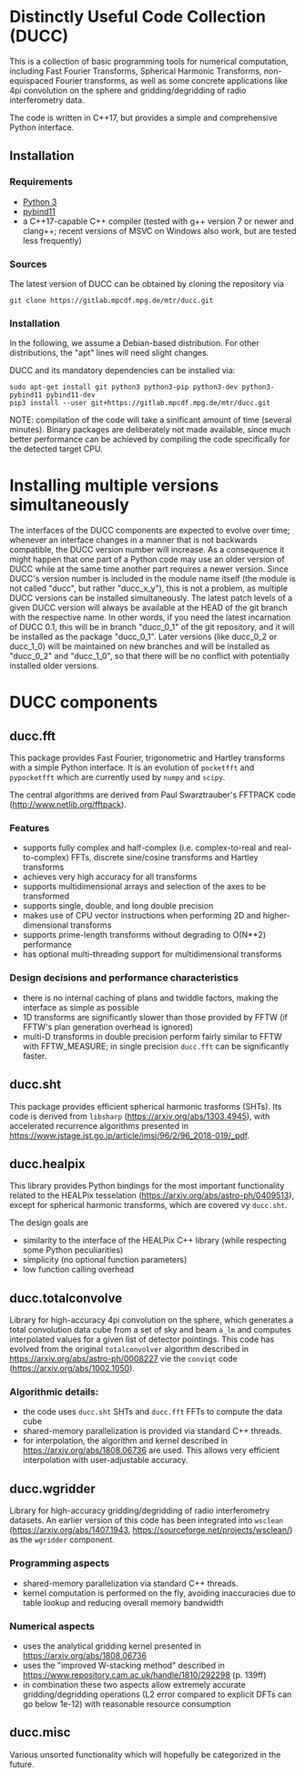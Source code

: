 Distinctly Useful Code Collection (DUCC)
========================================

This is a collection of basic programming tools for numerical computation,
including Fast Fourier Transforms, Spherical Harmonic Transforms, non-equispaced
Fourier transforms, as well as some concrete applications like 4pi convolution
on the sphere and gridding/degridding of radio interferometry data.

The code is written in C++17, but provides a simple and comprehensive Python
interface.


Installation
------------

### Requirements

- [Python 3](https://www.python.org/)
- [pybind11](https://github.com/pybind/pybind11)
- a C++17-capable C++ compiler (tested with g++ version 7 or newer and clang++;
  recent versions of MSVC on Windows also work, but are tested less frequently)

### Sources

The latest version of DUCC can be obtained by cloning the repository via

    git clone https://gitlab.mpcdf.mpg.de/mtr/ducc.git

### Installation

In the following, we assume a Debian-based distribution. For other
distributions, the "apt" lines will need slight changes.

DUCC and its mandatory dependencies can be installed via:

    sudo apt-get install git python3 python3-pip python3-dev python3-pybind11 pybind11-dev
    pip3 install --user git+https://gitlab.mpcdf.mpg.de/mtr/ducc.git

NOTE: compilation of the code will take a sinificant amount of time
(several minutes). Binary packages are deliberately not made available, since
much better performance can be achieved by compiling the code specifically for
the detected target CPU.


Installing multiple versions simultaneously
===========================================

The interfaces of the DUCC components are expected to evolve over time; whenever
an interface changes in a manner that is not backwards compatible, the DUCC
version number will increase. As a consequence it might happen that one part of
a Python code may use an older version of DUCC while at the same time another
part requires a newer version. Since DUCC's version number is included in the
module name itself (the module is not called "ducc", but rather "ducc_x_y"),
this is not a problem, as multiple DUCC versions can be installed
simultaneously.
The latest patch levels of a given DUCC version will always be available at the
HEAD of the git branch with the respective name. In other words, if you need
the latest incarnation of DUCC 0.1, this will be in branch "ducc_0_1" of the
git repository, and it will be installed as the package "ducc_0_1".
Later versions (like ducc_0_2 or ducc_1_0) will be maintained on new branches
and will be installed as "ducc_0_2" and "ducc_1_0", so that there will be no
conflict with potentially installed older versions.


DUCC components
===============

ducc.fft
--------

This package provides Fast Fourier, trigonometric and Hartley transforms with a
simple Python interface. It is an evolution of `pocketfft` and `pypocketfft`
which are currently used by `numpy` and `scipy`.

The central algorithms are derived from Paul Swarztrauber's FFTPACK code
(http://www.netlib.org/fftpack).

### Features
- supports fully complex and half-complex (i.e. complex-to-real and
  real-to-complex) FFTs, discrete sine/cosine transforms and Hartley transforms
- achieves very high accuracy for all transforms
- supports multidimensional arrays and selection of the axes to be transformed
- supports single, double, and long double precision
- makes use of CPU vector instructions when performing 2D and higher-dimensional
  transforms
- supports prime-length transforms without degrading to O(N**2) performance
- has optional multi-threading support for multidimensional transforms

### Design decisions and performance characteristics
- there is no internal caching of plans and twiddle factors, making the
  interface as simple as possible
- 1D transforms are significantly slower than those provided by FFTW (if FFTW's
  plan generation overhead is ignored)
- multi-D transforms in double precision perform fairly similar to FFTW with
  FFTW_MEASURE; in single precision `ducc.fft` can be significantly faster.

ducc.sht
--------

This package provides efficient spherical harmonic trasforms (SHTs). Its code
is derived from `libsharp` (<https://arxiv.org/abs/1303.4945>), with accelerated
recurrence algorithms presented in
<https://www.jstage.jst.go.jp/article/jmsj/96/2/96_2018-019/_pdf>.


ducc.healpix
------------

This library provides Python bindings for the most important functionality
related to the HEALPix tesselation (<https://arxiv.org/abs/astro-ph/0409513>),
except for spherical harmonic transforms, which are covered vy `ducc.sht`.

The design goals are
- similarity to the interface of the HEALPix C++ library
  (while respecting some Python peculiarities)
- simplicity (no optional function parameters)
- low function calling overhead


ducc.totalconvolve
------------------

Library for high-accuracy 4pi convolution on the sphere, which generates a
total convolution data cube from a set of sky and beam `a_lm` and computes
interpolated values for a given list of detector pointings.
This code has evolved from the original `totalconvolver` algorithm described
in <https://arxiv.org/abs/astro-ph/0008227> vie the `conviqt` code
(<https://arxiv.org/abs/1002.1050>).


### Algorithmic details:
- the code uses `ducc.sht` SHTs and `ducc.fft` FFTs to compute the data cube
- shared-memory parallelization is provided via standard C++ threads.
- for interpolation, the algorithm and kernel described in
  <https://arxiv.org/abs/1808.06736> are used. This allows very efficient
  interpolation with user-adjustable accuracy.


ducc.wgridder
-------------

Library for high-accuracy gridding/degridding of radio interferometry datasets.
An earlier version of this code has been integrated into `wsclean`
(<https://arxiv.org/abs/1407.1943>, <https://sourceforge.net/projects/wsclean/>)
as the `wgridder` component.

### Programming aspects
- shared-memory parallelization via standard C++ threads.
- kernel computation is performed on the fly, avoiding inaccuracies
  due to table lookup and reducing overall memory bandwidth

### Numerical aspects
- uses the analytical gridding kernel presented in
  <https://arxiv.org/abs/1808.06736>
- uses the "improved W-stacking method" described in
  <https://www.repository.cam.ac.uk/handle/1810/292298> (p. 139ff)
- in combination these two aspects allow extremely accurate gridding/degridding
  operations (L2 error compared to explicit DFTs can go below 1e-12) with
  reasonable resource consumption


ducc.misc
---------

Various unsorted functionality which will hopefully be categorized in the
future.

